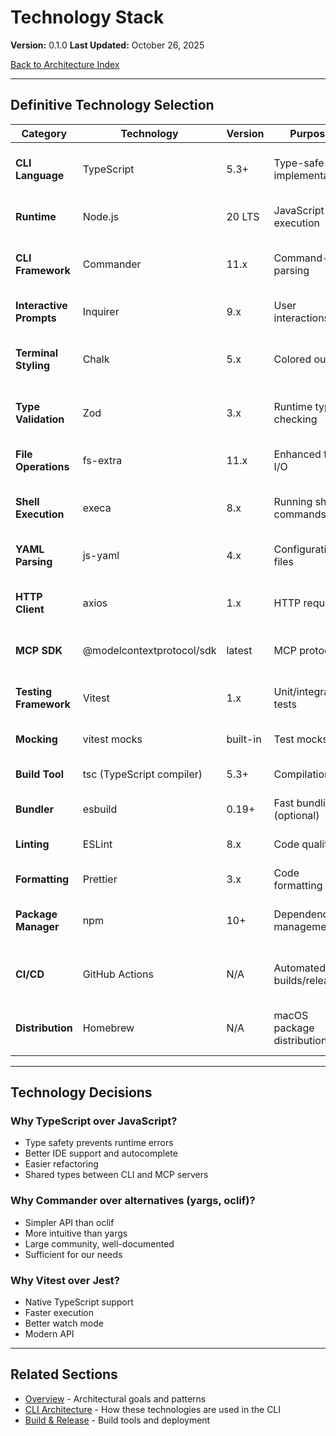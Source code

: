 # Technology Stack

**Version:** 0.1.0
**Last Updated:** October 26, 2025

[Back to Architecture Index](README.md)

---

## Definitive Technology Selection

| Category | Technology | Version | Purpose | Rationale |
|----------|-----------|---------|---------|-----------|
| **CLI Language** | TypeScript | 5.3+ | Type-safe CLI implementation | Single runtime with MCP servers, type safety |
| **Runtime** | Node.js | 20 LTS | JavaScript execution | Already required for MCP servers |
| **CLI Framework** | Commander | 11.x | Command-line parsing | Most popular, simple API, well-documented |
| **Interactive Prompts** | Inquirer | 9.x | User interactions | Rich prompt types, excellent UX |
| **Terminal Styling** | Chalk | 5.x | Colored output | De facto standard for terminal colors |
| **Type Validation** | Zod | 3.x | Runtime type checking | Best TypeScript integration, clear errors |
| **File Operations** | fs-extra | 11.x | Enhanced file I/O | Promisified, additional utilities |
| **Shell Execution** | execa | 8.x | Running shell commands | Better than child_process, cross-platform |
| **YAML Parsing** | js-yaml | 4.x | Configuration files | Standard YAML parser for Node.js |
| **HTTP Client** | axios | 1.x | HTTP requests | Well-established, good error handling |
| **MCP SDK** | @modelcontextprotocol/sdk | latest | MCP protocol | Official Anthropic SDK |
| **Testing Framework** | Vitest | 1.x | Unit/integration tests | Fast, TypeScript native, Vite integration |
| **Mocking** | vitest mocks | built-in | Test mocks | Built into Vitest |
| **Build Tool** | tsc (TypeScript compiler) | 5.3+ | Compilation | Standard TypeScript compilation |
| **Bundler** | esbuild | 0.19+ | Fast bundling (optional) | Fast builds for distribution |
| **Linting** | ESLint | 8.x | Code quality | TypeScript support, customizable |
| **Formatting** | Prettier | 3.x | Code formatting | Consistent code style |
| **Package Manager** | npm | 10+ | Dependency management | Built into Node.js, widely supported |
| **CI/CD** | GitHub Actions | N/A | Automated builds/releases | Free for open source, excellent integration |
| **Distribution** | Homebrew | N/A | macOS package distribution | Standard for macOS developer tools |

---

## Technology Decisions

### Why TypeScript over JavaScript?
- Type safety prevents runtime errors
- Better IDE support and autocomplete
- Easier refactoring
- Shared types between CLI and MCP servers

### Why Commander over alternatives (yargs, oclif)?
- Simpler API than oclif
- More intuitive than yargs
- Large community, well-documented
- Sufficient for our needs

### Why Vitest over Jest?
- Native TypeScript support
- Faster execution
- Better watch mode
- Modern API

---

## Related Sections

- [Overview](01-overview.md) - Architectural goals and patterns
- [CLI Architecture](03-cli-architecture.md) - How these technologies are used in the CLI
- [Build & Release](05-build-and-release.md) - Build tools and deployment
